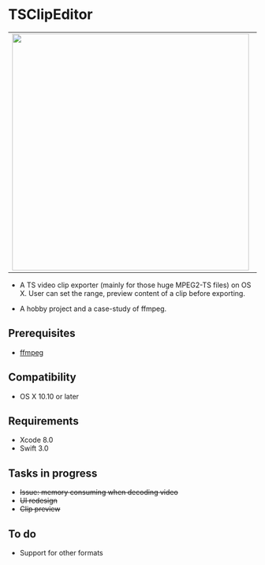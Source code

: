 # TSClipEditor
<p align="center">
  <table border="0"><tr><td><img src="https://github.com/shion0111/TSClipEditor/blob/master/screen/v1.jpeg" width="480"/></td><td><img src="https://github.com/shion0111/TSClipEditor/blob/master/screen/v2.jpeg" width="480"/></td></tr></table>
</p>

* A TS video clip exporter (mainly for those huge MPEG2-TS files) on OS X. User can set the range, preview content of a clip before exporting.

* A hobby project and a case-study of ffmpeg.

## Prerequisites
- [ffmpeg](https://github.com/FFmpeg)

## Compatibility
- OS X 10.10 or later

## Requirements
- Xcode 8.0
- Swift 3.0

## Tasks in progress
- ~~Issue: memory consuming when decoding video~~
- ~~UI redesign~~ 
- ~~Clip preview~~ 

## To do
- Support for other formats


